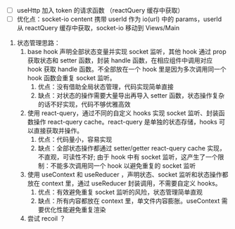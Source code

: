 - [ ] useHttp 加入 token 的请求函数 （reactQuery 缓存中获取）
- [ ] 优化点：socket-io centent 携带 userId 作为 io(url) 中的 params，userId 从 reactQuery 缓存中获取，socket-io 移动到 Views/Main

1. 状态管理思路：
   1. base hook 声明全部状态变量并实现 socket 监听，其他 hook 通过 prop 获取状态和 setter 函数，封装 handle 函数，在相应组件中调用对应 hook 获取 handle 函数。不全部放在一个 hook 里是因为多次调用同一个 hook 函数会重复 socket 监听。
      1. 优点：没有借助全局状态管理，代码实现简单直接
      2. 缺点：对状态的操作需要大量导出再导入 setter 函数，状态操作复杂的话不好实现，代码不够优雅高效
   2. 使用 react-query，通过不同的自定义 hooks 实现 socket 监听、封装函数操作 react-query cache。react-query 是单独的状态存储，hooks 可以直接获取并操作。
      1. 优点：代码量小，容易实现
      2. 缺点：全部状态操作都通过 setter/getter react-query cache 实现，不直观，可读性不好; 由于 hook 中有 socket 监听，这产生了一个限制：不能多次调用同一个 hook 以避免重复的 socket 监听
   3. 使用 useContext 和 useReducer ，声明状态、socket 监听和状态操作都放在 context 里，通过 useReducer 封装调用，不需要自定义 hooks。
      1. 优点：有效避免重复 socket 监听的风险，状态管理简单直观
      2. 缺点：所有内容都放在 context 里，单文件内容膨胀。useContext 需要优化性能避免重复渲染
   4. 尝试 recoil ？
